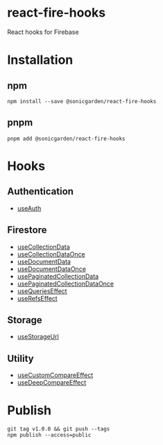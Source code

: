 # react-fire-hooks

React hooks for Firebase

# Installation

## npm

```
npm install --save @sonicgarden/react-fire-hooks
```

## pnpm

```
pnpm add @sonicgarden/react-fire-hooks
```

# Hooks

## Authentication

- [useAuth](https://github.com/SonicGarden/react-fire-hooks/blob/main/src/auth/useAuth.ts)

## Firestore

- [useCollectionData](https://github.com/SonicGarden/react-fire-hooks/blob/main/src/firestore/useCollectionData.ts)
- [useCollectionDataOnce](https://github.com/SonicGarden/react-fire-hooks/blob/main/src/firestore/useCollectionDataOnce.ts)
- [useDocumentData](https://github.com/SonicGarden/react-fire-hooks/blob/main/src/firestore/useDocumentData.ts)
- [useDocumentDataOnce](https://github.com/SonicGarden/react-fire-hooks/blob/main/src/firestore/useDocumentDataOnce.ts)
- [usePaginatedCollectionData](https://github.com/SonicGarden/react-fire-hooks/blob/main/src/firestore/usePaginatedCollectionData.ts)
- [usePaginatedCollectionDataOnce](https://github.com/SonicGarden/react-fire-hooks/blob/main/src/firestore/usePaginatedCollectionDataOnce.ts)
- [useQueriesEffect](https://github.com/SonicGarden/react-fire-hooks/blob/main/src/firestore/useQueriesEffect.ts)
- [useRefsEffect](https://github.com/SonicGarden/react-fire-hooks/blob/main/src/firestore/useRefsEffect.ts)

## Storage

- [useStorageUrl](https://github.com/SonicGarden/react-fire-hooks/blob/main/src/storage/useStorageUrl.ts)

## Utility

- [useCustomCompareEffect](https://github.com/SonicGarden/react-fire-hooks/blob/main/src/utils/useCustomCompareEffect.ts)
- [useDeepCompareEffect](https://github.com/SonicGarden/react-fire-hooks/blob/main/src/utils/useDeepCompareEffect.ts)

# Publish

```
git tag v1.0.0 && git push --tags
npm publish --access=public
```
